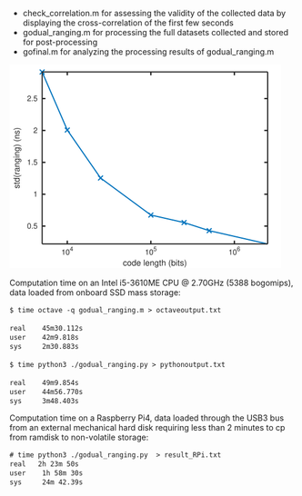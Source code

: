 * check_correlation.m for assessing the validity of the collected data by
displaying the cross-correlation of the first few seconds
* godual_ranging.m for processing the full datasets collected and stored for post-processing
* gofinal.m for analyzing the processing results of godual_ranging.m

<img src="221203_final.png">

Computation time on an Intel i5-3610ME CPU @ 2.70GHz (5388 bogomips), data
loaded from onboard SSD mass storage:
```
$ time octave -q godual_ranging.m > octaveoutput.txt 

real    45m30.112s
user    42m9.818s
sys     2m30.883s

$ time python3 ./godual_ranging.py > pythonoutput.txt 

real    49m9.854s
user    44m56.770s
sys     3m48.403s
```

Computation time on a Raspberry Pi4, data loaded through the USB3 bus from an
external mechanical hard disk requiring less than 2 minutes to cp from ramdisk
to non-volatile storage:
```
# time python3 ./godual_ranging.py  > result_RPi.txt
real   2h 23m 50s                                                              
user    1h 58m 30s                                                              
sys     24m 42.39s                                                              
```
